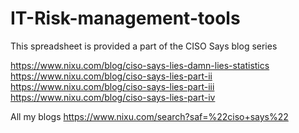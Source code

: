 # IT-Risk-management-tools
This spreadsheet is provided a part of the CISO Says blog series

https://www.nixu.com/blog/ciso-says-lies-damn-lies-statistics
https://www.nixu.com/blog/ciso-says-lies-part-ii
https://www.nixu.com/blog/ciso-says-lies-part-iii
https://www.nixu.com/blog/ciso-says-lies-part-iv

All my blogs
https://www.nixu.com/search?saf=%22ciso+says%22
